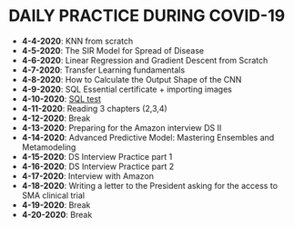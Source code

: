# DAILY PRACTICE DURING COVID-19
* **4-4-2020**: KNN from scratch
* **4-5-2020**: The SIR Model for Spread of Disease
* **4-6-2020**: Linear Regression and Gradient Descent from Scratch
* **4-7-2020**: Transfer Learning fundamentals
* **4-8-2020**: How to Calculate the Output Shape of the CNN
* **4-9-2020**: SQL Essential certificate + importing images
* **4-10-2020**: [SQL test](https://sqlzoo.net/wiki/SQL_Tutorial)
* **4-11-2020**: Reading 3 chapters (2,3,4)
* **4-12-2020**: Break
* **4-13-2020**: Preparing for the Amazon interview DS II
* **4-14-2020**: Advanced Predictive Model: Mastering Ensembles and Metamodeling
* **4-15-2020**: DS Interview Practice part 1
* **4-16-2020**: DS Interview Practice part 2
* **4-17-2020**: Interview with Amazon
* **4-18-2020**: Writing a letter to the President asking for the access to SMA clinical trial
* **4-19-2020**: Break
* **4-20-2020**: Break